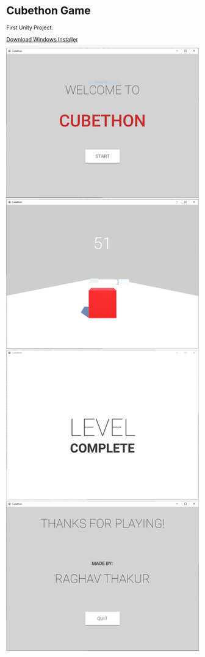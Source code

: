 # Cubethon Game
First Unity Project.

[Download Windows Installer](Cubethon/Builds/Windows/Installer/Cubethon%20Setup%20(x86).exe)

![alt text](https://github.com/raghavthakur/cubethon/blob/master/Images/Menu.PNG)
![alt text](https://github.com/raghavthakur/cubethon/blob/master/Images/Gameplay.PNG)
![alt text](https://github.com/raghavthakur/cubethon/blob/master/Images/Level.PNG)
![alt text](Images/Credits.png)